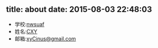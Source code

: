 title: about
date: 2015-08-03 22:48:03
---
- 学校:[nwsuaf](http://nwsuaf.edu.cn/)
- 姓名:[CXY](http://cinus.me/)
- 邮箱:<xyCinus@gmail.com>
